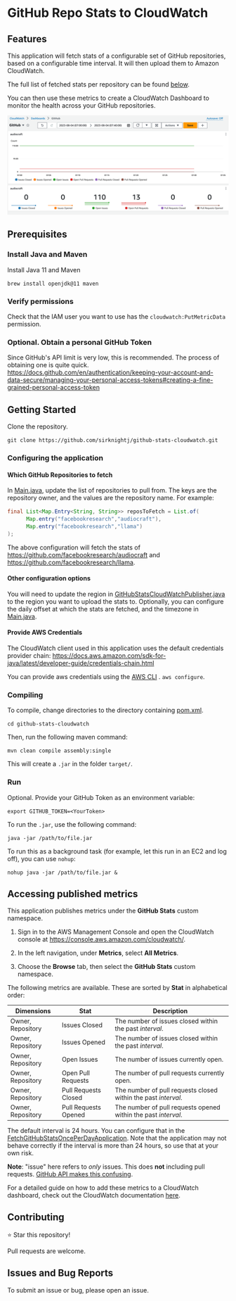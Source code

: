# GitHub Repo Stats to CloudWatch

## Features

This application will fetch stats of a configurable set of GitHub repositories,
based on a configurable time interval. It will then upload them to Amazon
CloudWatch.

The full list of fetched stats per repository can be found [below](#Accessing-published-metrics).

You can then use these metrics to create a CloudWatch Dashboard to monitor the
health across your GitHub repositories.

![sample-dashboard.png](images/sample-dashboard.png)

## Prerequisites

### Install Java and Maven

Install Java 11 and Maven

```shell
brew install openjdk@11 maven
```

### Verify permissions

Check that the IAM user you want to use has the `cloudwatch:PutMetricData`
permission.

### Optional. Obtain a personal GitHub Token

Since GitHub's API limit is very low, this is recommended. The process of
obtaining one is quite
quick. https://docs.github.com/en/authentication/keeping-your-account-and-data-secure/managing-your-personal-access-tokens#creating-a-fine-grained-personal-access-token

## Getting Started

Clone the repository.

```shell
git clone https://github.com/sirknightj/github-stats-cloudwatch.git
```

### Configuring the application

#### Which GitHub Repositories to fetch

In [Main.java](github-stats-cloudwatch/src/main/java/com/sirknightj/Main.java), update the list of repositories
to pull from. The keys are the repository owner, and the values are the
repository name.
For example:

```java
final List<Map.Entry<String, String>> reposToFetch = List.of(
      Map.entry("facebookresearch","audiocraft"),
      Map.entry("facebookresearch","llama")
);
```

The above configuration will fetch the stats
of https://github.com/facebookresearch/audiocraft
and https://github.com/facebookresearch/llama.

#### Other configuration options

You will need to update the region
in [GitHubStatsCloudWatchPublisher.java](github-stats-cloudwatch/src/main/java/com/sirknightj/cloudwatch/GitHubStatsCloudWatchPublisher.java#L37)
to the region you want to upload the stats to.
Optionally, you can configure the daily offset at which the stats are fetched,
and the timezone in [Main.java](github-stats-cloudwatch/src/main/java/com/sirknightj/Main.java).

#### Provide AWS Credentials

The CloudWatch client used in this application uses the default credentials
provider
chain: https://docs.aws.amazon.com/sdk-for-java/latest/developer-guide/credentials-chain.html

You can provide aws credentials using
the [AWS CLI](https://docs.aws.amazon.com/cli/latest/userguide/getting-started-install.html#getting-started-install-instructions)
. `aws configure`.

### Compiling

To compile, change directories to the directory containing [pom.xml](pom.xml).

```shell
cd github-stats-cloudwatch
```

Then, run the following maven command:

```shell
mvn clean compile assembly:single
```

This will create a `.jar` in the folder `target/`.

### Run

Optional. Provide your GitHub Token as an environment variable:

```shell
export GITHUB_TOKEN=<YourToken>
```

To run the `.jar`, use the following command:

```shell
java -jar /path/to/file.jar
```

To run this as a background task (for example, let this run in an EC2 and log off), you can use `nohup`:
```shell
nohup java -jar /path/to/file.jar &
```

## Accessing published metrics

This application publishes metrics under the **GitHub Stats** custom namespace.

1. Sign in to the AWS Management Console and open the CloudWatch console
   at https://console.aws.amazon.com/cloudwatch/.

2. In the left navigation, under **Metrics**, select **All Metrics**.

3. Choose the **Browse** tab, then select the **GitHub Stats** custom namespace.

The following metrics are available. These are sorted by **Stat** in alphabetical
order:

| Dimensions | Stat                 | Description                                             |
| ---------- |----------------------|---------------------------------------------------------|
| Owner, Repository | Issues Closed        | The number of issues closed within the past _interval_. |
| Owner, Repository | Issues Opened        | The number of issues closed within the past _interval_.  |
| Owner, Repository | Open Issues          | The number of issues currently open.                    |
| Owner, Repository | Open Pull Requests   | The number of pull requests currently open.             |
| Owner, Repository | Pull Requests Closed | The number of pull requests closed within the past _interval_.  |
| Owner, Repository | Pull Requests Opened | The number of pull requests opened within the past _interval_. |

The default interval is 24 hours. You can configure that in the [FetchGitHubStatsOncePerDayApplication](src/main/java/com/sirknightj/application/FetchGithubStatsOncePerDayApplication.java). Note that the application may not behave correctly if the interval is more than 24 hours, so use that at your own risk.

**Note**: "issue" here refers to _only_ issues. This does **not** including pull
requests. [GitHub API makes this confusing](https://docs.github.com/en/rest/issues/issues?apiVersion=2022-11-28#list-issues-assigned-to-the-authenticated-user).

For a detailed guide on how to add these metrics to a CloudWatch dashboard, check out the CloudWatch documentation [here](https://docs.aws.amazon.com/AmazonCloudWatch/latest/monitoring/create_dashboard.html).

## Contributing

⭐ Star this repository!

Pull requests are welcome.

## Issues and Bug Reports

To submit an issue or bug, please open an issue.
